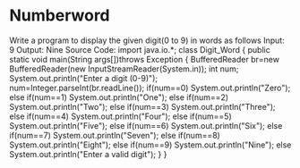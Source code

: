 # Numberword

Write a program to display the given digit(0 to 9) in words as follows 
Input: 9
Output: Nine
Source Code: 
import java.io.*;
class Digit_Word
{
public static void main(String args[])throws Exception
{
BufferedReader br=new BufferedReader(new InputStreamReader(System.in));
int num;
System.out.println("Enter a digit (0-9)");
num=Integer.parseInt(br.readLine());
if(num==0)
System.out.println("Zero");
else if(num==1)
System.out.println("One");
else if(num==2)
System.out.println("Two");
else if(num==3)
System.out.println("Three");
else if(num==4)
System.out.println("Four");
else if(num==5)
System.out.println("Five");
else if(num==6)
System.out.println("Six");
else if(num==7)
System.out.println("Seven");
else if(num==8)
System.out.println("Eight");
else if(num==9)
System.out.println("Nine");
else
System.out.println("Enter a valid digit");
}
}

